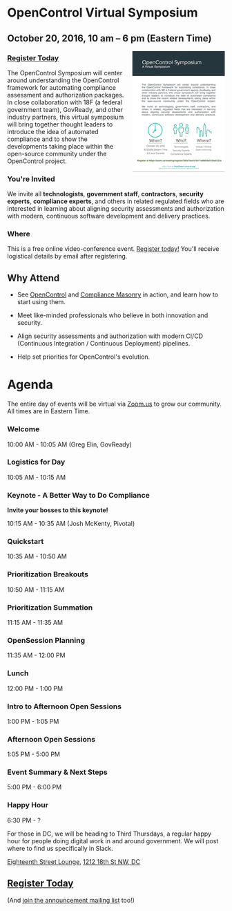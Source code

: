 # OpenControl Virtual Symposium
## October 20, 2016, 10 am – 6 pm (Eastern Time)

<a href="../img/opencontrol_symposium_flyer.pdf"><img style="float: right; margin-left: 15px;" src="../img/opencontrol_symposium_flyer_sm.png" alt="OpenControl Event Brochure Flyer" /></a>

### [Register Today](https://zoom.us/meeting/register/395a70acf379371a66858a512be5123a)

The OpenControl Symposium will center around understanding
the OpenControl framework for automating compliance assessment and authorization packages. In close
collaboration with 18F (a federal government team), GovReady, and
other industry partners, this virtual symposium will bring together
thought leaders to introduce the idea of automated compliance
and to show the developments taking place within
the open-source community under the OpenControl project.

### You're Invited

We invite all **technologists**, **government staff**, **contractors**, **security experts**, **compliance experts**, and
others in related regulated fields who are interested in learning
about aligning security assessments and authorization with
modern, continuous software development and delivery practices.

### Where

This is a free online video-conference event. [Register today!](https://zoom.us/meeting/register/395a70acf379371a66858a512be5123a) You'll receive logistical details by email after registering.

## Why Attend

* See [OpenControl](https://github.com/opencontrol) and [Compliance Masonry](https://github.com/opencontrol/compliance-masonry) in action, and learn how to start using them.

* Meet like-minded professionals who believe in both innovation and security.

* Align security assessments and authorization with modern CI/CD (Continuous Integration / Continuous Deployment) pipelines.

* Help set priorities for OpenControl's evolution.

# Agenda

The entire day of events will be virtual via [Zoom.us](https://zoom.us/meeting/register/395a70acf379371a66858a512be5123a) to grow our community. All times are in Eastern Time.

### Welcome
10:00 AM - 10:05 AM (Greg Elin, GovReady)

### Logistics for Day
10:05 AM - 10:15 AM

### Keynote - A Better Way to Do Compliance
**Invite your bosses to this keynote!**

10:15 AM - 10:35 AM (Josh McKenty, Pivotal)

### Quickstart
10:35 AM - 10:50 AM

### Prioritization Breakouts
10:50 AM - 11:15 AM

### Prioritization Summation
11:15 AM - 11:35 AM

### OpenSession Planning
11:35 AM - 12:00 PM

### Lunch
12:00 PM - 1:00 PM

### Intro to Afternoon Open Sessions
1:00 PM - 1:05 PM

### Afternoon Open Sessions
1:05 PM - 5:00 PM

### Event Summary & Next Steps
5:00 PM - 6:00 PM

### Happy Hour
6:30 PM - ?

For those in DC, we will be heading to Third Thursdays, a regular happy hour for people doing digital work in and around government. We will post where to find us specifically in Slack.

[Eighteenth Street Lounge](http://www.eighteenthstreetlounge.com/), [1212 18th St NW, DC](https://www.google.com/maps/place/Eighteenth+Street+Lounge/@38.9062117,-77.0419716,15z/data=!4m5!3m4!1s0x0:0xe2eeebf181e49255!8m2!3d38.9062117!4d-77.0419716)

## [Register Today](https://zoom.us/meeting/register/395a70acf379371a66858a512be5123a)

(And [join the announcement mailing list](http://eepurl.com/cg0ZE1) too!)
